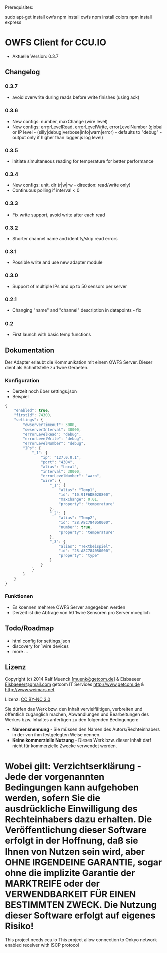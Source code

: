 ###
Prerequisites:

sudo apt-get install owfs
npm install owfs
npm install colors
npm install express

OWFS Client for CCU.IO
======

* Aktuelle Version: 0.3.7

## Changelog

### 0.3.7
* avoid overwrite during reads before write finishes (using ack)

### 0.3.6
* New configs: number, maxChange (wire level)
* New configs: errorLevelRead, errorLevelWrite, errorLevelNumber (global or IP level -
  (silly|debug|verbose|info|warn|error) - defaults to "debug" - output only if higher than logger.js log level)

### 0.3.5
* initiate simultaneous reading for temperature for better performance

### 0.3.4
* New configs: unit, dir (r|w|rw - direction: read/write only)
* Continuous polling if interval < 0

### 0.3.3
* Fix write support, avoid write after each read

### 0.3.2
* Shorter channel name and identify/skip read errors

### 0.3.1
* Possible write and use new adapter module

### 0.3.0
* Support of multiple IPs and up to 50 sensors per server

### 0.2.1
* Changing "name" and "channel" description in datapoints - fix

### 0.2
* First launch with basic temp functions

## Dokumentation

Der Adapter erlaubt die Kommunikation mit einem OWFS Server. Dieser dient als
Schnittstelle zu 1wire Geraeten.
  
### Konfiguration
* Derzeit noch über settings.json
* Beispiel
```javascript
{
    "enabled": true,
    "firstId": 74300,
    "settings": {
        "owserverTimeout": 3000,
        "owserverInterval": 30000,
        "errorLevelRead": "debug",
        "errorLevelWrite": "debug",
        "errorLevelNumber": "debug",
        "IPs": {
            "_1": {
                "ip": "127.0.0.1",
                "port": "4304",
                "alias": "Local",
                "interval": 30000,
                "errorLevelNumber": "warn",
                "wire": {
                    "_1": {
                        "alias": "Temp1",
                        "id": "10.91F6DB020800",
                        "maxChange": 0.01,
                        "property": "temperature"
                    },
                    "_2": {
                        "alias": "Temp2",
                        "id": "28.A8C784050000",
                        "number": true,
                        "property": "temperature"
                    },
                    "_3": {
                        "alias": "Textbeispiel",
                        "id": "28.A8C784050000",
                        "property": "type"
                    }
                }
            }
        }
    }
}
```

### Funktionen
* Es koennen mehrere OWFS Server angegeben werden
* Derzeit ist die Abfrage von 50 1wire Sensoren pro Server moeglich
                                               
## Todo/Roadmap
* html config for settings.json
* discovery for 1wire devices
* more ...

## Lizenz

Copyright (c) 2014 Ralf Muenck [muenk@getcom.de] & Eisbaeeer Eisbaeeer@gmail.com getcom IT Services http://www.getcom.de & http://www.weimars.net

Lizenz: [CC BY-NC 3.0](http://creativecommons.org/licenses/by-nc/3.0/de/)

Sie dürfen das Werk bzw. den Inhalt vervielfältigen, verbreiten und öffentlich zugänglich machen,
Abwandlungen und Bearbeitungen des Werkes bzw. Inhaltes anfertigen zu den folgenden Bedingungen:

  * **Namensnennung** - Sie müssen den Namen des Autors/Rechteinhabers in der von ihm festgelegten Weise nennen.
  * **Keine kommerzielle Nutzung** - Dieses Werk bzw. dieser Inhalt darf nicht für kommerzielle Zwecke verwendet werden.

Wobei gilt:
Verzichtserklärung - Jede der vorgenannten Bedingungen kann aufgehoben werden, sofern Sie die ausdrückliche Einwilligung des Rechteinhabers dazu erhalten. Die Veröffentlichung dieser Software erfolgt in der Hoffnung, daß sie Ihnen von Nutzen sein wird, aber OHNE IRGENDEINE GARANTIE, sogar ohne die implizite Garantie der MARKTREIFE oder der VERWENDBARKEIT FÜR EINEN BESTIMMTEN ZWECK. Die Nutzung dieser Software erfolgt auf eigenes Risiko!
=====
This project needs ccu.io
This project allow connection to Onkyo network enabled receiver with ISCP protocol
